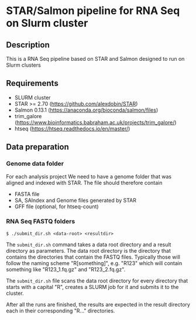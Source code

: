 # STAR/Salmon pipeline for RNA Seq on Slurm cluster

## Description

This is a RNA Seq pipeline based on STAR and Salmon designed to
run on Slurm clusters

## Requirements

  * SLURM cluster
  * STAR >= 2.70 (https://github.com/alexdobin/STAR)
  * Salmon 0.13.1 (https://anaconda.org/bioconda/salmon/files)
  * trim_galore (https://www.bioinformatics.babraham.ac.uk/projects/trim_galore/)
  * htseq (https://htseq.readthedocs.io/en/master/)


## Data preparation

### Genome data folder

For each analysis project We need to have a genome folder that was
aligned and indexed with STAR.
The file should therefore contain

  * FASTA file
  * SA, SAIndex and Genome files generated by STAR
  * GFF file (optional, for htseq-count)

### RNA Seq FASTQ folders

```
$ ./submit_dir.sh <data-root> <resultdir>
```

The `submit_dir.sh` command takes a data root directory and a result directory
as parameters.
The data root directory is the directory that contains the directories that
contain the FASTQ files. Typically those will follow the naming scheme
"R[something]", e.g. "R123" which will contain something like "R123_1.fq.gz" and
"R123_2.fq.gz".

The `submit_dir.sh` file scans the data root directory
for every directory that starts with a capital "R", creates a SLURM job for it and
submits it to the cluster.

After all the runs are finished, the results are expected in the result directory
each in their corresponding "R..." directories.




